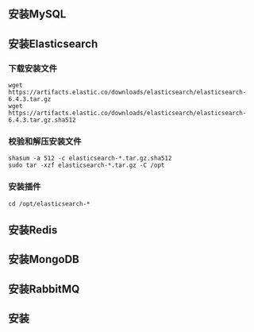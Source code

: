 ## 安装MySQL

## 安装Elasticsearch

### 下载安装文件
```
wget https://artifacts.elastic.co/downloads/elasticsearch/elasticsearch-6.4.3.tar.gz
wget https://artifacts.elastic.co/downloads/elasticsearch/elasticsearch-6.4.3.tar.gz.sha512
```
### 校验和解压安装文件
```
shasum -a 512 -c elasticsearch-*.tar.gz.sha512
sudo tar -xzf elasticsearch-*.tar.gz -C /opt
```
### 安装插件
```
cd /opt/elasticsearch-*
```
## 安装Redis

## 安装MongoDB

## 安装RabbitMQ

## 安装